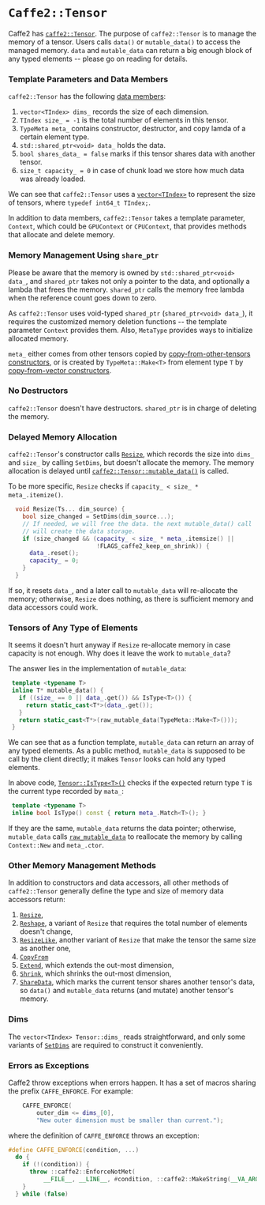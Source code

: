# `Caffe2::Tensor`


Caffe2 has [`caffe2::Tensor`](http://yiwang.ngrok.io/codebrowser/caffe2/core/tensor.h.html#caffe2::Tensor).  The purpose of `caffe2::Tensor` is to manage the memory of a tensor.  Users calls `data()` or `mutable_data()` to access the managed memory.  `data` and `mutable_data` can return a big enough block of any typed elements -- please go on reading for details.

### Template Parameters and Data Members

`caffe2::Tensor` has the following [data members](http://yiwang.ngrok.io/codebrowser/caffe2/core/tensor.h.html#caffe2::Tensor::dims_):

1. `vector<TIndex> dims_` records the size of each dimension.
1. `TIndex size_ = -1` is the total number of elements in this tensor.
1. `TypeMeta meta_`  contains constructor, destructor, and copy lamda of a certain element type.
1. `std::shared_ptr<void> data_` holds the data.
1. `bool shares_data_ = false` marks if this tensor shares data with another tensor.
1. `size_t capacity_ = 0` in case of chunk load we store how much data was already loaded.

We can see that `caffe2::Tensor` uses a [`vector<TIndex>`](http://yiwang.ngrok.io/codebrowser/caffe2/core/tensor.h.html#_ZN6caffe26TensorC1ERKNSt3__16vectorIxNS1_9allocatorIxEEEE) to represent the size of tensors, where `typedef int64_t TIndex;`.

In addition to data members, `caffe2::Tensor` takes a template parameter, `Context`, which could be `GPUContext` or `CPUContext`, that provides methods that allocate and delete memory.


### Memory Management Using `share_ptr`

Please be aware that the memory is owned by `std::shared_ptr<void> data_`, and `shared_ptr` takes not only a pointer to the data, and optionally a lambda that frees the memory.  `shared_ptr` calls the memory free lambda when the reference count goes down to zero.

As `caffe2::Tensor` uses void-typed `shared_ptr` (`shared_ptr<void> data_`), it requires the customized memory deletion functions -- the template parameter  `Context` provides them.  Also, `MetaType` provides ways to initialize allocated memory.

`meta_` either comes from other tensors copied by [copy-from-other-tensors constructors](http://yiwang.ngrok.io/codebrowser/caffe2/core/tensor.h.html#_ZN6caffe26TensorC1ERKNSt3__16vectorIxNS1_9allocatorIxEEEERKNS2_IT_NS3_IS8_EEEEPT_), or is created by `TypeMeta::Make<T>` from element type `T` by [copy-from-vector constructors](http://yiwang.ngrok.io/codebrowser/caffe2/core/tensor.h.html#_ZN6caffe26TensorC1ERKNSt3__16vectorIxNS1_9allocatorIxEEEERKNS2_IT_NS3_IS8_EEEEPT_).

### No Destructors

`caffe2::Tensor` doesn't have destructors.  `shared_ptr` is in charge of deleting the memory.


### Delayed Memory Allocation

`caffe2::Tensor`'s constructor calls [`Resize`](http://yiwang.ngrok.io/codebrowser/caffe2/core/tensor.h.html#_ZN6caffe26Tensor6ResizeEDpT_), which records the size into `dims_` and `size_` by calling `SetDims`, but doesn't allocate the memory.  The memory allocation is delayed until [`caffe2::Tensor::mutable_data()`](http://yiwang.ngrok.io/codebrowser/caffe2/core/tensor.h.html#_ZN6caffe26Tensor16raw_mutable_dataEv) is called.

To be more specific,  `Resize` checks if `capacity_ < size_ * meta_.itemize()`.

```cpp
  void Resize(Ts... dim_source) {
    bool size_changed = SetDims(dim_source...);
    // If needed, we will free the data. the next mutable_data() call
    // will create the data storage.
    if (size_changed && (capacity_ < size_ * meta_.itemsize() ||
                         !FLAGS_caffe2_keep_on_shrink)) {
      data_.reset();
      capacity_ = 0;
    }
  }
```

If so, it resets `data_`, and a later call to `mutable_data` will re-allocate the memory; otherwise, `Resize` does nothing, as there is sufficient memory and data accessors could work.


### Tensors of Any Type of Elements

It seems it doesn't hurt anyway if `Resize` re-allocate memory in case capacity is not enough.  Why does it leave the work to `mutable_data`?

The answer lies in the implementation of `mutable_data`:

```cpp
 template <typename T>
 inline T* mutable_data() {
   if ((size_ == 0 || data_.get()) && IsType<T>()) {
     return static_cast<T*>(data_.get());
   }
   return static_cast<T*>(raw_mutable_data(TypeMeta::Make<T>()));
 }
```

We can see that as a function template, `mutable_data` can return an array of any typed elements.  As a public method, `mutable_data` is supposed to be call by the client directly; it makes `Tensor` looks can hold any typed elements.

In above code, [`Tensor::IsType<T>()`](http://yiwang.ngrok.io/codebrowser/caffe2/core/tensor.h.html#_ZNK6caffe26Tensor6IsTypeEv) checks if the expected return type `T` is the current type recorded by `mata_`:

```cpp
 template <typename T>
 inline bool IsType() const { return meta_.Match<T>(); }
```

If they are the same, `mutable_data` returns the data pointer; otherwise, `mutable_data` calls [`raw_mutable_data`](http://yiwang.ngrok.io/codebrowser/caffe2/core/tensor.h.html#_ZN6caffe26Tensor16raw_mutable_dataERKNS_8TypeMetaE) to reallocate the memory by calling `Context::New` and `meta_.ctor`.


### Other Memory Management Methods

In addition to constructors and data accessors, all other methods of `caffe2::Tensor` generally define the type and size of memory data accessors return:

   1. [`Resize`](http://yiwang.ngrok.io/codebrowser/caffe2/core/tensor.h.html#_ZN6caffe26Tensor6ResizeEDpT_),
   1. [`Reshape`](http://yiwang.ngrok.io/codebrowser/caffe2/core/tensor.h.html#_ZN6caffe26Tensor7ReshapeERKNSt3__16vectorIxNS1_9allocatorIxEEEE), a variant of `Resize` that requires the total number of elements doesn't change,
   1. [`ResizeLike`](http://yiwang.ngrok.io/codebrowser/caffe2/core/tensor.h.html#_ZN6caffe26Tensor10ResizeLikeERKNS_6TensorIT_EE), another variant of `Resize` that make the tensor the same size as another one,
   1. [`CopyFrom`](http://yiwang.ngrok.io/codebrowser/caffe2/core/tensor.h.html#_ZN6caffe26Tensor8CopyFromERKNS_6TensorIT_EEPT0_)
   1. [`Extend`](http://yiwang.ngrok.io/codebrowser/caffe2/core/tensor.h.html#_ZN6caffe26Tensor6ExtendExfPT_), which extends the out-most dimension,
   1. [`Shrink`](http://yiwang.ngrok.io/codebrowser/caffe2/core/tensor.h.html#_ZN6caffe26Tensor6ShrinkEx), which shrinks the out-most dimension,
   1. [`ShareData`](http://yiwang.ngrok.io/codebrowser/caffe2/core/tensor.h.html#_ZN6caffe26Tensor9ShareDataERKNS_6TensorIT_EE), which marks the current tensor shares another tensor's data, so `data()` and `mutable_data` returns (and mutate) another tensor's memory.


### Dims

The `vector<TIndex> Tensor::dims_` reads straightforward, and only some variants of [`SetDims`](http://yiwang.ngrok.io/codebrowser/caffe2/core/tensor.h.html#622) are required to construct it conveniently.


### Errors as Exceptions

Caffe2 throw exceptions when errors happen.  It has a set of macros sharing the prefix `CAFFE_ENFORCE`.   For example:

```cpp
    CAFFE_ENFORCE(
        outer_dim <= dims_[0],
        "New outer dimension must be smaller than current.");
```

where the definition of `CAFFE_ENFORCE` throws an exception:

```cpp
#define CAFFE_ENFORCE(condition, ...)                                         \
  do {                                                                        \
    if (!(condition)) {                                                       \
      throw ::caffe2::EnforceNotMet(                                          \
          __FILE__, __LINE__, #condition, ::caffe2::MakeString(__VA_ARGS__)); \
    }                                                                         \
  } while (false)
```

